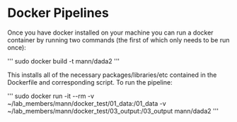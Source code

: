 # Docker Pipelines

Once you have docker installed on your machine you can run a docker container by running two commands (the first of which only needs to be run once):

'''
sudo docker build -t mann/dada2
'''

This installs all of the necessary packages/libraries/etc contained in the Dockerfile and corresponding script. To run the pipeline:

'''
sudo docker run -it --rm -v ~/lab_members/mann/docker_test/01_data:/01_data -v ~/lab_members/mann/docker_test/03_output:/03_output mann/dada2
'''
